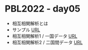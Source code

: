 # PBL2022 - day05

- 相互相関解析とは
- サンプル [URL](https://colab.research.google.com/github/daiki-matsunaga/pbl2022/blob/main/day05/sample.ipynb "link") 
- 相互相関解析1 / 一国データ [URL](https://colab.research.google.com/github/daiki-matsunaga/pbl2022/blob/main/day05/crosscorrel_1.ipynb "link") 
- 相互相関解析2 / 二国間データ [URL](https://colab.research.google.com/github/daiki-matsunaga/pbl2022/blob/main/day05/crosscorrel_2.ipynb "link") 

